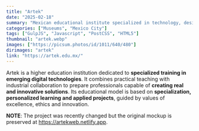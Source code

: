 ```yaml
---
title: "Artek"
date: "2025-02-18"
summary: "Mexican educational institute specialized in technology, design and digital creative areas."
categories: ["Museums", "Mexico City"]
tags: ["GulpJS", "Javascript", "PostCSS", "HTML5"]
thumbnail: "artek.webp"
images: ["https://picsum.photos/id/1011/640/480"]
dirimages: "artek"
link: "https://artek.edu.mx/"
---
```


Artek is a higher education institution dedicated to **specialized training in
emerging digital technologies**. It combines practical teaching with industrial
collaboration to prepare professionals capable of **creating real and innovative
solutions**. Its educational model is based on **specialization, personalized
learning and applied projects**, guided by values of excellence, ethics and innovation.

**NOTE**: The project was recently changed but the original mockup is preserved
at <https://artekweb.netlify.app>.
